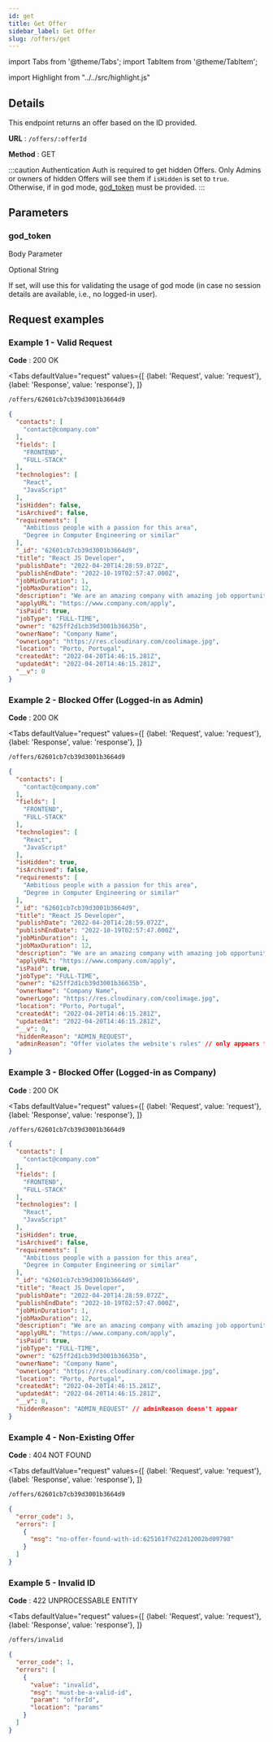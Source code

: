 ```yaml
---
id: get
title: Get Offer
sidebar_label: Get Offer
slug: /offers/get
---
```


import Tabs from '@theme/Tabs';
import TabItem from '@theme/TabItem';

import Highlight from "../../src/highlight.js"

## Details

This endpoint returns an offer based on the ID provided.

**URL** : `/offers/:offerId`

**Method** : <Highlight level="info" inline>GET</Highlight>

:::caution Authentication
Auth is required to get hidden Offers. Only Admins or owners of hidden Offers will see them if `isHidden` is set
to `true`. Otherwise, if in god mode, [god_token](#god_token) must be provided.
:::

## Parameters

### god_token

<Highlight level="info">Body Parameter</Highlight>

<Highlight level="success" inline>Optional</Highlight>
<Highlight level="secondary" inline>String</Highlight>

If set, will use this for validating the usage of god mode (in case no session details are available, i.e., no logged-in
user).

## Request examples

### Example 1 - Valid Request

**Code** : <Highlight level="success" inline>200 OK</Highlight>

<Tabs
defaultValue="request"
values={[
{label: 'Request', value: 'request'},
{label: 'Response', value: 'response'},
]}
>

<TabItem value="request">

```bash
/offers/62601cb7cb39d3001b3664d9
```

</TabItem>

<TabItem value="response">

```json
{
  "contacts": [
    "contact@company.com"
  ],
  "fields": [
    "FRONTEND",
    "FULL-STACK"
  ],
  "technologies": [
    "React",
    "JavaScript"
  ],
  "isHidden": false,
  "isArchived": false,
  "requirements": [
    "Ambitious people with a passion for this area",
    "Degree in Computer Engineering or similar"
  ],
  "_id": "62601cb7cb39d3001b3664d9",
  "title": "React JS Developer",
  "publishDate": "2022-04-20T14:28:59.072Z",
  "publishEndDate": "2022-10-19T02:57:47.000Z",
  "jobMinDuration": 1,
  "jobMaxDuration": 12,
  "description": "We are an amazing company with amazing job opportunities. We're currently looking for amazing engineers",
  "applyURL": "https://www.company.com/apply",
  "isPaid": true,
  "jobType": "FULL-TIME",
  "owner": "625ff2d1cb39d3001b36635b",
  "ownerName": "Company Name",
  "ownerLogo": "https://res.cloudinary.com/coolimage.jpg",
  "location": "Porto, Portugal",
  "createdAt": "2022-04-20T14:46:15.281Z",
  "updatedAt": "2022-04-20T14:46:15.281Z",
  "__v": 0
}
```

</TabItem>
</Tabs>

### Example 2 - Blocked Offer (Logged-in as Admin)

**Code** : <Highlight level="success" inline>200 OK</Highlight>

<Tabs
defaultValue="request"
values={[
{label: 'Request', value: 'request'},
{label: 'Response', value: 'response'},
]}
>

<TabItem value="request">

```bash
/offers/62601cb7cb39d3001b3664d9
```

</TabItem>

<TabItem value="response">

```json
{
  "contacts": [
    "contact@company.com"
  ],
  "fields": [
    "FRONTEND",
    "FULL-STACK"
  ],
  "technologies": [
    "React",
    "JavaScript"
  ],
  "isHidden": true,
  "isArchived": false,
  "requirements": [
    "Ambitious people with a passion for this area",
    "Degree in Computer Engineering or similar"
  ],
  "_id": "62601cb7cb39d3001b3664d9",
  "title": "React JS Developer",
  "publishDate": "2022-04-20T14:28:59.072Z",
  "publishEndDate": "2022-10-19T02:57:47.000Z",
  "jobMinDuration": 1,
  "jobMaxDuration": 12,
  "description": "We are an amazing company with amazing job opportunities. We're currently looking for amazing engineers",
  "applyURL": "https://www.company.com/apply",
  "isPaid": true,
  "jobType": "FULL-TIME",
  "owner": "625ff2d1cb39d3001b36635b",
  "ownerName": "Company Name",
  "ownerLogo": "https://res.cloudinary.com/coolimage.jpg",
  "location": "Porto, Portugal",
  "createdAt": "2022-04-20T14:46:15.281Z",
  "updatedAt": "2022-04-20T14:46:15.281Z",
  "__v": 0,
  "hiddenReason": "ADMIN_REQUEST",
  "adminReason": "Offer violates the website's rules" // only appears for admins
}
```

</TabItem>
</Tabs>

### Example 3 - Blocked Offer (Logged-in as Company)

**Code** : <Highlight level="success" inline>200 OK</Highlight>

<Tabs
defaultValue="request"
values={[
{label: 'Request', value: 'request'},
{label: 'Response', value: 'response'},
]}
>

<TabItem value="request">

```bash
/offers/62601cb7cb39d3001b3664d9
```

</TabItem>

<TabItem value="response">

```json
{
  "contacts": [
    "contact@company.com"
  ],
  "fields": [
    "FRONTEND",
    "FULL-STACK"
  ],
  "technologies": [
    "React",
    "JavaScript"
  ],
  "isHidden": true,
  "isArchived": false,
  "requirements": [
    "Ambitious people with a passion for this area",
    "Degree in Computer Engineering or similar"
  ],
  "_id": "62601cb7cb39d3001b3664d9",
  "title": "React JS Developer",
  "publishDate": "2022-04-20T14:28:59.072Z",
  "publishEndDate": "2022-10-19T02:57:47.000Z",
  "jobMinDuration": 1,
  "jobMaxDuration": 12,
  "description": "We are an amazing company with amazing job opportunities. We're currently looking for amazing engineers",
  "applyURL": "https://www.company.com/apply",
  "isPaid": true,
  "jobType": "FULL-TIME",
  "owner": "625ff2d1cb39d3001b36635b",
  "ownerName": "Company Name",
  "ownerLogo": "https://res.cloudinary.com/coolimage.jpg",
  "location": "Porto, Portugal",
  "createdAt": "2022-04-20T14:46:15.281Z",
  "updatedAt": "2022-04-20T14:46:15.281Z",
  "__v": 0,
  "hiddenReason": "ADMIN_REQUEST" // adminReason doesn't appear
}
```

</TabItem>
</Tabs>

### Example 4 - Non-Existing Offer

**Code** : <Highlight level="danger" inline>404 NOT FOUND</Highlight>

<Tabs
defaultValue="request"
values={[
{label: 'Request', value: 'request'},
{label: 'Response', value: 'response'},
]}
>

<TabItem value="request">

```bash
/offers/62601cb7cb39d3001b3664d9
```

</TabItem>

<TabItem value="response">

```json
{
  "error_code": 3,
  "errors": [
    {
      "msg": "no-offer-found-with-id:625161f7d22d12002bd09798"
    }
  ]
}
```

</TabItem>
</Tabs>

### Example 5 - Invalid ID

**Code** : <Highlight level="danger" inline>422 UNPROCESSABLE ENTITY</Highlight>

<Tabs
defaultValue="request"
values={[
{label: 'Request', value: 'request'},
{label: 'Response', value: 'response'},
]}
>

<TabItem value="request">

```bash
/offers/invalid
```

</TabItem>

<TabItem value="response">

```json
{
  "error_code": 1,
  "errors": [
    {
      "value": "invalid",
      "msg": "must-be-a-valid-id",
      "param": "offerId",
      "location": "params"
    }
  ]
}
```

</TabItem>
</Tabs>
